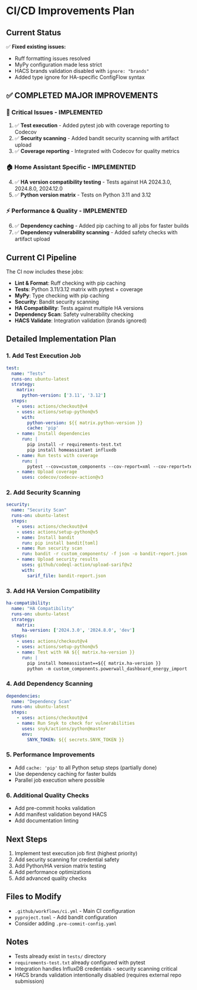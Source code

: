 # CI/CD Improvements Plan

## Current Status
✅ **Fixed existing issues:**
- Ruff formatting issues resolved
- MyPy configuration made less strict 
- HACS brands validation disabled with `ignore: "brands"`
- Added type ignore for HA-specific ConfigFlow syntax

## ✅ COMPLETED MAJOR IMPROVEMENTS

### 🚨 Critical Issues - IMPLEMENTED
1. ✅ **Test execution** - Added pytest job with coverage reporting to Codecov
2. ✅ **Security scanning** - Added bandit security scanning with artifact upload
3. ✅ **Coverage reporting** - Integrated with Codecov for quality metrics

### 🏠 Home Assistant Specific - IMPLEMENTED
4. ✅ **HA version compatibility testing** - Tests against HA 2024.3.0, 2024.8.0, 2024.12.0
5. ✅ **Python version matrix** - Tests on Python 3.11 and 3.12

### ⚡ Performance & Quality - IMPLEMENTED
6. ✅ **Dependency caching** - Added pip caching to all jobs for faster builds
7. ✅ **Dependency vulnerability scanning** - Added safety checks with artifact upload

## Current CI Pipeline

The CI now includes these jobs:
- **Lint & Format**: Ruff checking with pip caching
- **Tests**: Python 3.11/3.12 matrix with pytest + coverage
- **MyPy**: Type checking with pip caching  
- **Security**: Bandit security scanning
- **HA Compatibility**: Tests against multiple HA versions
- **Dependency Scan**: Safety vulnerability checking
- **HACS Validate**: Integration validation (brands ignored)

## Detailed Implementation Plan

### 1. Add Test Execution Job
```yaml
test:
  name: "Tests"
  runs-on: ubuntu-latest
  strategy:
    matrix:
      python-version: ['3.11', '3.12']
  steps:
    - uses: actions/checkout@v4
    - uses: actions/setup-python@v5
      with:
        python-version: ${{ matrix.python-version }}
        cache: 'pip'
    - name: Install dependencies
      run: |
        pip install -r requirements-test.txt
        pip install homeassistant influxdb
    - name: Run tests with coverage
      run: |
        pytest --cov=custom_components --cov-report=xml --cov-report=term-missing
    - name: Upload coverage
      uses: codecov/codecov-action@v3
```

### 2. Add Security Scanning
```yaml
security:
  name: "Security Scan"
  runs-on: ubuntu-latest
  steps:
    - uses: actions/checkout@v4
    - uses: actions/setup-python@v5
    - name: Install bandit
      run: pip install bandit[toml]
    - name: Run security scan
      run: bandit -r custom_components/ -f json -o bandit-report.json
    - name: Upload security results
      uses: github/codeql-action/upload-sarif@v2
      with:
        sarif_file: bandit-report.json
```

### 3. Add HA Version Compatibility
```yaml
ha-compatibility:
  name: "HA Compatibility"
  runs-on: ubuntu-latest
  strategy:
    matrix:
      ha-version: ['2024.3.0', '2024.8.0', 'dev']
  steps:
    - uses: actions/checkout@v4
    - uses: actions/setup-python@v5
    - name: Test with HA ${{ matrix.ha-version }}
      run: |
        pip install homeassistant==${{ matrix.ha-version }}
        python -m custom_components.powerwall_dashboard_energy_import
```

### 4. Add Dependency Scanning
```yaml
dependencies:
  name: "Dependency Scan"
  runs-on: ubuntu-latest
  steps:
    - uses: actions/checkout@v4
    - name: Run Snyk to check for vulnerabilities
      uses: snyk/actions/python@master
      env:
        SNYK_TOKEN: ${{ secrets.SNYK_TOKEN }}
```

### 5. Performance Improvements
- Add `cache: 'pip'` to all Python setup steps (partially done)
- Use dependency caching for faster builds
- Parallel job execution where possible

### 6. Additional Quality Checks
- Add pre-commit hooks validation
- Add manifest validation beyond HACS
- Add documentation linting

## Next Steps
1. Implement test execution job first (highest priority)
2. Add security scanning for credential safety
3. Add Python/HA version matrix testing
4. Add performance optimizations
5. Add advanced quality checks

## Files to Modify
- `.github/workflows/ci.yml` - Main CI configuration
- `pyproject.toml` - Add bandit configuration
- Consider adding `.pre-commit-config.yaml`

## Notes
- Tests already exist in `tests/` directory
- `requirements-test.txt` already configured with pytest
- Integration handles InfluxDB credentials - security scanning critical
- HACS brands validation intentionally disabled (requires external repo submission)